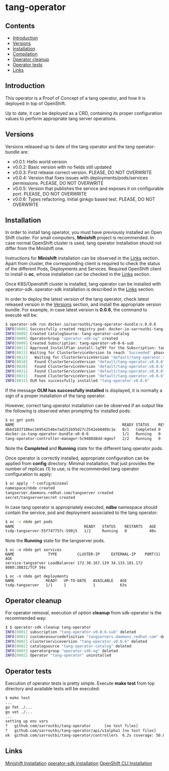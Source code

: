 # tang-operator

## Contents

- [Introduction](#specification)
- [Versions](#versions)
- [Installation](#installation)
- [Compilation](#compilation)
- [Operator cleanup](#operator-cleanup)
- [Operator tests](#operator-tests)
- [Links](#links)

## Introduction

This operator is a Proof of Concept of a tang operator,
and how it is deployed in top of OpenShift.

Up to date, it can be deployed as a CRD, containing its proper
configuration values to perform appropriate tang server operations.

## Versions

Versions released up to date of the tang operator and the
tang operator-bundle are:

- v0.0.1: Hello world version
- v0.0.2: Basic version with no fields still updated
- v0.0.3: First release correct version. PLEASE, DO NOT OVERWRITE
- v0.0.4: Version that fixes issues with deployments/pods/services permissions.
          PLEASE, DO NOT OVERWRITE
- v0.0.5: Version that publishes the service and exposes it on configurable port.
          PLEASE, DO NOT OVERWRITE
- v0.0.6: Types refactoring. Initial ginkgo based test.
          PLEASE, DO NOT OVERWRITE

## Installation

In order to install tang operator, you must have previously installed
an Open Shift cluster. For small computers, **Minishift** project
is recommended. In case normal OpenShift cluster is used, tang operator
installation should not differ from the Minishift one.

Instructions for **Minishift** installation can be observed
in the [Links](#links) section.
Apart from cluster, the corresponding client is required to check
the status of the different Pods, Deployments and Services. Required
OpenShift client to install is **oc**, whose installation can be
checked in the [Links](#links) section.

Once K8S/Openshift cluster is installed, tang operator can be installed
with operator-sdk.
operator-sdk installation is described in the [Links](#links) section.

In order to deploy the latest version of the tang operator, check latest released
version in the [Versions](#versions) section, and install the appropriate version
bundle. For example, in case latest version is **0.0.6**, the command to execute
will be:

```bash
$ operator-sdk run docker.io/sarroutbi/tang-operator-bundle:v.0.0.6
INFO[0008] Successfully created registry pod: docker-io-sarroutbi-tang-operator-bundle-v0-0-6
INFO[0009] Created CatalogSource: tang-operator-catalog
INFO[0009] OperatorGroup "operator-sdk-og" created
INFO[0009] Created Subscription: tang-operator-v0-0-6-sub
INFO[0011] Approved InstallPlan install-lqf9f for the Subscription: tang-operator-v0-0-6-sub
INFO[0011] Waiting for ClusterServiceVersion to reach 'Succeeded' phase
INFO[0012]   Waiting for ClusterServiceVersion "default/tang-operator.v0.0.6"
INFO[0018]   Found ClusterServiceVersion "default/tang-operator.v0.0.6" phase: Pending
INFO[0020]   Found ClusterServiceVersion "default/tang-operator.v0.0.6" phase: InstallReady
INFO[0021]   Found ClusterServiceVersion "default/tang-operator.v0.0.6" phase: Installing
INFO[0031]   Found ClusterServiceVersion "default/tang-operator.v0.0.6" phase: Succeeded
INFO[0031] OLM has successfully installed "tang-operator.v0.0.6"
```

If the message **OLM has successfully installed** is displayed, it is normally a
sign of a proper installation of the tang operator.

However, correct tang operator installation can be observed if an output like
the following is observed when prompting for installed pods:

```bash
$ oc get pods
NAME                                                READY STATUS    RESTARTS AGE
dbbd1837106ec169542546e7ad251b95d27c3542eb0409c1e   0/1   Completed 0        82s
docker-io-tang-operator-bundle-v0-0-6               1/1   Running   0        90s
tang-operator-controller-manager-5c9488d8dd-mgmsf   2/2   Running   0        52s
```

Note the **Completed** and **Running** state for the different tang operator pods.

Once operator is correctly installed, appropriate configuration can be applied
from **config** directory. Minimal installation, that just provides the number
of replicas (1) to use, is the recommended tang operator configuration to apply:

```bash
$ oc apply -f config/minimal
namespace/nbde created
tangserver.daemons.redhat.com/tangserver created
secret/tangserversecret created
```

In case tang operator is appropriately executed, **ndbe** namespace should contain
the service, pod and deployment associated to the tang operator:

```bash
$ oc -n nbde get pods
NAME                               READY   STATUS    RESTARTS   AGE
tsdp-tangserver-55f747757c-599j5   1/1     Running   0          40s
```

Note the **Running** state for the tangserver pods.

```
$ oc -n nbde get services
NAME               TYPE         CLUSTER-IP     EXTERNAL-IP    PORT(S)        AGE
service-tangserver LoadBalancer 172.30.167.129 34.133.181.172 8080:30831/TCP 59s

$ oc -n nbde get deployments
NAME              READY   UP-TO-DATE   AVAILABLE   AGE
tsdp-tangserver   1/1     1            1           63s
```

## Operator cleanup

For operator removal, execution of option **cleanup** from sdk-operator is the
recommended way:

```bash
$ $ operator-sdk cleanup tang-operator
INFO[0001] subscription "tang-operator-v0-0-6-sub" deleted
INFO[0001] customresourcedefinition "tangservers.daemons.redhat.com" deleted
INFO[0002] clusterserviceversion "tang-operator.v0.0.6" deleted
INFO[0002] catalogsource "tang-operator-catalog" deleted
INFO[0002] operatorgroup "operator-sdk-og" deleted
INFO[0002] Operator "tang-operator" uninstalled
```

## Operator tests

Execution of operator tests is pretty simple. Execute **make test** from top directory
and available tests will be executed:

```bash
$ make test
...
go fmt ./...
go vet ./...
...
setting up env vars
?   github.com/sarroutbi/tang-operator      [no test files]
?   github.com/sarroutbi/tang-operator/api/v1alpha1 [no test files]
ok  github.com/sarroutbi/tang-operator/controllers  6.2s coverage: 50.0% of statements
```

## Links

[Minishift Installation](https://www.redhat.com/sysadmin/learn-openshift-minishift)
[operator-sdk Installation](https://sdk.operatorframework.io/docs/building-operators/golang/installation/)
[OpenShift CLI Installation](https://docs.openshift.com/container-platform/4.2/cli_reference/openshift_cli/getting-started-cli.html#cli-installing-cli_cli-developer-commands)
